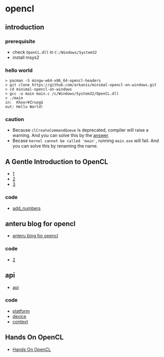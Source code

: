 # opencl

## introduction

### prerequisite

- check `OpenCL.dll` in `C:/Windows/System32`
- install msys2

### hello world

```
> pacman -S mingw-w64-x86_64-opencl-headers
> git clone https://github.com/arkanis/minimal-opencl-on-windows.git
> cd minimal-opencl-on-windows
> gcc -o main main.c /c/Windows/System32/OpenCL.dll
> ./main
in:  Khoor#Zruog$
out: Hello World!
```

### caution

- Because `clCreateCommandQueue` is deprecated, compiler will raise a warning. And you can solve this by the [answer](https://stackoverflow.com/a/28500846/5772365).
- Becase `kernel cannot be called 'main'`, running `main.exe` will fail. And you can solve this by renaming the name.

## A Gentle Introduction to OpenCL

- [1](http://www.drdobbs.com/parallel/a-gentle-introduction-to-opencl/231002854)
- [2](http://www.drdobbs.com/parallel/a-gentle-introduction-to-opencl/231002854?pgno=2)
- [3](http://www.drdobbs.com/parallel/a-gentle-introduction-to-opencl/231002854?pgno=3)

### code

- [add_numbers](https://github.com/gaoxinge/something/tree/master/opencl/A%20Gentle%20Introduction%20to%20OpenCL/add_numbers)

## anteru blog for opencl

- [anteru blog for opencl](https://anteru.net/blog/tags/opencl/)

### code

- [2](https://github.com/gaoxinge/something/tree/master/opencl/anteru%20blog%20for%20opencl/2)

## api

- [api](https://www.khronos.org/registry/OpenCL/)

### code

- [platform](https://github.com/gaoxinge/something/tree/master/opencl/api/platform)
- [device](https://github.com/gaoxinge/something/tree/master/opencl/api/device)
- [context](https://github.com/gaoxinge/something/tree/master/opencl/api/context)

## Hands On OpenCL

- [Hands On OpenCL](http://handsonopencl.github.io/)